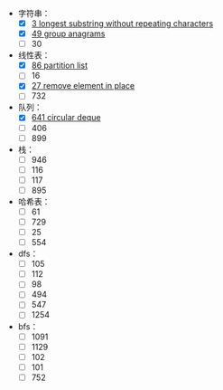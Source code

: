 - 字符串：
  - [x] [3 longest substring without repeating characters](./leetcode/003-longest-substr-uniq-char.ts)
  - [x] [49 group anagrams](./leetcode/049-group-anagrams.ts)
  - [ ] 30
- 线性表：
  - [x] [86 partition list](./leetcode/086-partition-list.ts)
  - [ ] 16
  - [x] [27 remove element in place](./leetcode/027-remove-element-in-place.ts)
  - [ ] 732
- 队列：
  - [x] [641 circular deque](./leetcode/641-circular-deque.ts)
  - [ ] 406
  - [ ] 899
- 栈：
  - [ ] 946
  - [ ] 116
  - [ ] 117
  - [ ] 895
- 哈希表：
  - [ ] 61
  - [ ] 729
  - [ ] 25
  - [ ] 554
- dfs：
  - [ ] 105
  - [ ] 112
  - [ ] 98
  - [ ] 494
  - [ ] 547
  - [ ] 1254
- bfs：
  - [ ] 1091
  - [ ] 1129
  - [ ] 102
  - [ ] 101
  - [ ] 752
